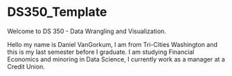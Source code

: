 # DS350_Template

Welcome to DS 350 - Data Wrangling and Visualization.

Hello my name is Daniel VanGorkum, I am from Tri-Cities Washington and this is my last semester before I graduate. 
I am studying Financial Economics and minoring in Data Science, I currently work as a manager at a Credit Union.
